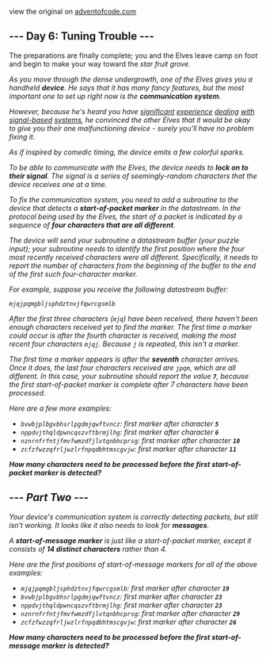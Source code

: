 view the original on <a href=https://adventofcode.com/2022/day/6>adventofcode.com</a>
<h2>--- Day 6: Tuning Trouble ---</h2><p>The preparations are finally complete; you and the Elves leave camp on foot and begin to make your way toward the <em class="star">star</b> fruit grove.</p>
<p>As you move through the dense undergrowth, one of the Elves gives you a handheld <b>device</b>. He says that it has many fancy features, but the most important one to set up right now is the <b>communication system</b>.</p>
<p>However, because he's heard you have <a href="/2016/day/6">significant</a> <a href="/2016/day/25">experience</a> <a href="/2019/day/7">dealing</a> <a href="/2019/day/9">with</a> <a href="/2019/day/16">signal-based</a> <a href="/2021/day/25">systems</a>, he convinced the other Elves that it would be okay to give you their one malfunctioning device - surely you'll have no problem fixing it.</p>
<p>As if inspired by comedic timing, the device emits a few <span title="The magic smoke, on the other hand, seems to be contained... FOR NOW!">colorful sparks</span>.</p>
<p>To be able to communicate with the Elves, the device needs to <b>lock on to their signal</b>. The signal is a series of seemingly-random characters that the device receives one at a time.</p>
<p>To fix the communication system, you need to add a subroutine to the device that detects a <b>start-of-packet marker</b> in the datastream. In the protocol being used by the Elves, the start of a packet is indicated by a sequence of <b>four characters that are all different</b>.</p>
<p>The device will send your subroutine a datastream buffer (your puzzle input); your subroutine needs to identify the first position where the four most recently received characters were all different. Specifically, it needs to report the number of characters from the beginning of the buffer to the end of the first such four-character marker.</p>
<p>For example, suppose you receive the following datastream buffer:</p>
<pre><code>mjqjpqmgbljsphdztnvjfqwrcgsmlb</code></pre>
<p>After the first three characters (<code>mjq</code>) have been received, there haven't been enough characters received yet to find the marker. The first time a marker could occur is after the fourth character is received, making the most recent four characters <code>mjqj</code>. Because <code>j</code> is repeated, this isn't a marker.</p>
<p>The first time a marker appears is after the <b>seventh</b> character arrives. Once it does, the last four characters received are <code>jpqm</code>, which are all different. In this case, your subroutine should report the value <code><b>7</b></code>, because the first start-of-packet marker is complete after 7 characters have been processed.</p>
<p>Here are a few more examples:</p>
<ul>
<li><code>bvwbjplbgvbhsrlpgdmjqwftvncz</code>: first marker after character <code><b>5</b></code></li>
<li><code>nppdvjthqldpwncqszvftbrmjlhg</code>: first marker after character <code><b>6</b></code></li>
<li><code>nznrnfrfntjfmvfwmzdfjlvtqnbhcprsg</code>: first marker after character <code><b>10</b></code></li>
<li><code>zcfzfwzzqfrljwzlrfnpqdbhtmscgvjw</code>: first marker after character <code><b>11</b></code></li>
</ul>
<p><b>How many characters need to be processed before the first start-of-packet marker is detected?</b></p>
<h2 id="part2">--- Part Two ---</h2><p>Your device's communication system is correctly detecting packets, but still isn't working. It looks like it also needs to look for <b>messages</b>.</p>
<p>A <b>start-of-message marker</b> is just like a start-of-packet marker, except it consists of <b>14 distinct characters</b> rather than 4.</p>
<p>Here are the first positions of start-of-message markers for all of the above examples:</p>
<ul>
<li><code>mjqjpqmgbljsphdztnvjfqwrcgsmlb</code>: first marker after character <code><b>19</b></code></li>
<li><code>bvwbjplbgvbhsrlpgdmjqwftvncz</code>: first marker after character <code><b>23</b></code></li>
<li><code>nppdvjthqldpwncqszvftbrmjlhg</code>: first marker after character <code><b>23</b></code></li>
<li><code>nznrnfrfntjfmvfwmzdfjlvtqnbhcprsg</code>: first marker after character <code><b>29</b></code></li>
<li><code>zcfzfwzzqfrljwzlrfnpqdbhtmscgvjw</code>: first marker after character <code><b>26</b></code></li>
</ul>
<p><b>How many characters need to be processed before the first start-of-message marker is detected?</b></p>

